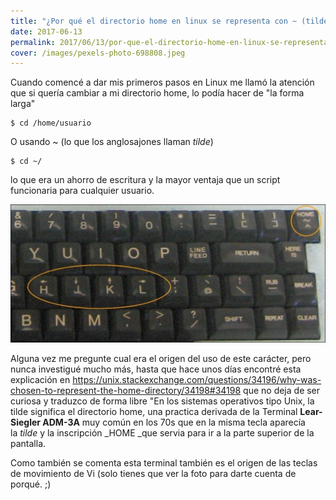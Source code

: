 ```yaml
---
title: "¿Por qué el directorio home en linux se representa con ~ (tilde)?"
date: 2017-06-13
permalink: 2017/06/13/por-que-el-directorio-home-en-linux-se-representa-con-tilde/
cover: /images/pexels-photo-698808.jpeg
---
```

Cuando comencé a dar mis primeros pasos en Linux me llamó la atención que si quería cambiar a mi directorio home, lo podía hacer de "la forma larga"

```
$ cd /home/usuario
```

O usando ~ (lo que los anglosajones llaman _tilde_)

```
$ cd ~/
```

lo que era un ahorro de escritura y la mayor ventaja que un script funcionaria para cualquier usuario.


![](/images/l3esv.jpg)

Alguna vez me pregunte cual era el origen del uso de este carácter, pero nunca investigué mucho más, hasta que hace unos días encontré esta explicación en https://unix.stackexchange.com/questions/34196/why-was-chosen-to-represent-the-home-directory/34198#34198 que no deja de ser curiosa y traduzco de forma libre "En los sistemas operativos tipo Unix, la tilde significa el directorio home, una practica derivada de la Terminal **Lear-Siegler ADM-3A** muy común en los 70s que en la misma tecla aparecía la _tilde_ y la inscripción _HOME _que servia para ir a la parte superior de la pantalla.

Como también se comenta esta terminal también es el origen de las teclas de movimiento de Vi (solo tienes que ver la foto para darte cuenta de porqué. ;)
